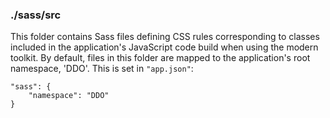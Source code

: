 ### ./sass/src

This folder contains Sass files defining CSS rules corresponding to classes
included in the application's JavaScript code build when using the modern toolkit.
By default, files in this folder are mapped to the application's root namespace, 'DDO'.
This is set in `"app.json"`:

    "sass": {
        "namespace": "DDO"
    }